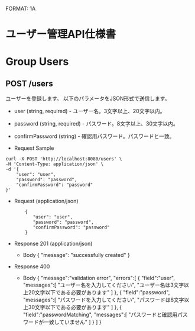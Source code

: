 FORMAT: 1A

# ユーザー管理API仕様書

# Group Users

## POST /users

ユーザーを登録します。
以下のパラメータをJSON形式で送信します。

+ user (string, required) - ユーザー名。3文字以上、20文字以内。
+ password (string, required) - パスワード。8文字以上、30文字以内。
+ confirmPassword (string) - 確認用パスワード。パスワードと一致。

+ Request Sample

```
curl -X POST 'http://localhost:8080/users' \
-H 'Content-Type: application/json' \
-d '{
    "user": "user",
    "password": "password",
    "confirmPassword": "password"
}' 
```

+ Request (application/json)

	      {
	         "user": "user",
	         "password": "password",
	         "confirmPassword": "password"
	      }

+ Response 201 (application/json)
	+ Body
		{
		"message": "successfully created"
		}

+ Response 400
	+ Body
		{
		"message":"validation error",
		"errors":[
		{
		"field":"user",
		"messages":[
		"ユーザー名を入力してください",
		"ユーザー名は3文字以上20文字以下である必要があります"
		]
		},
		{
		"field":"password",
		"messages":[
		"パスワードを入力してください",
		"パスワードは8文字以上30文字以下である必要があります"
		]
		},
		{
		"field":"passwordMatching",
		"messages":[
		"パスワードと確認用パスワードが一致していません"
		]
		}
		]
		}
